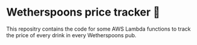 # Wetherspoons price tracker 🍻
This repositry contains the code for some AWS Lambda functions to track the price of every drink in every Wetherspoons pub.